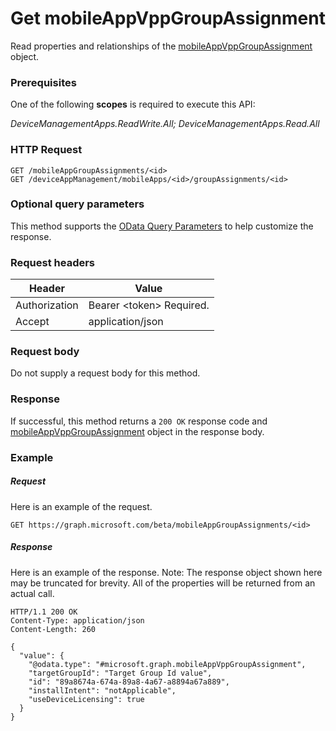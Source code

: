 ﻿# Get mobileAppVppGroupAssignment
Read properties and relationships of the [mobileAppVppGroupAssignment](../resources/intune_apps_mobileappvppgroupassignment.md) object.
### Prerequisites
One of the following **scopes** is required to execute this API:

*DeviceManagementApps.ReadWrite.All; DeviceManagementApps.Read.All*
### HTTP Request
<!-- {
  "blockType": "ignored"
}
-->
```http
GET /mobileAppGroupAssignments/<id>
GET /deviceAppManagement/mobileApps/<id>/groupAssignments/<id>
```

### Optional query parameters
This method supports the [OData Query Parameters](http://graph.microsoft.io/docs/overview/query_parameters) to help customize the response.
### Request headers
|Header|Value|
|---|---|
|Authorization|Bearer &lt;token&gt; Required.|
|Accept|application/json|

### Request body
Do not supply a request body for this method.

### Response
If successful, this method returns a `200 OK` response code and [mobileAppVppGroupAssignment](../resources/intune_apps_mobileappvppgroupassignment.md) object in the response body.

### Example
##### Request
Here is an example of the request.
```http
GET https://graph.microsoft.com/beta/mobileAppGroupAssignments/<id>
```

##### Response
Here is an example of the response. Note: The response object shown here may be truncated for brevity. All of the properties will be returned from an actual call.
```http
HTTP/1.1 200 OK
Content-Type: application/json
Content-Length: 260

{
  "value": {
    "@odata.type": "#microsoft.graph.mobileAppVppGroupAssignment",
    "targetGroupId": "Target Group Id value",
    "id": "89a8674a-674a-89a8-4a67-a8894a67a889",
    "installIntent": "notApplicable",
    "useDeviceLicensing": true
  }
}
```



